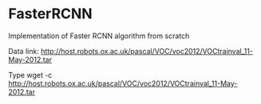 # FasterRCNN
Implementation of Faster RCNN algorithm from scratch


Data link: http://host.robots.ox.ac.uk/pascal/VOC/voc2012/VOCtrainval_11-May-2012.tar

Type wget -c http://host.robots.ox.ac.uk/pascal/VOC/voc2012/VOCtrainval_11-May-2012.tar
